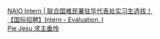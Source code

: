   
[NAIO Intern | 联合国难民署驻华代表处实习生选拔！](http://www.dianyue.me/archives/612/2xgysafnov40rvc6/)  
[【国际招聘】Intern - Evaluation, I](http://www.dianyue.me/archives/128/as56geh71ad9uzhy/)  
[Pie Jesu 求主垂怜](http://www.dianyue.me/archives/697/vd33mu2b821s9aox/)